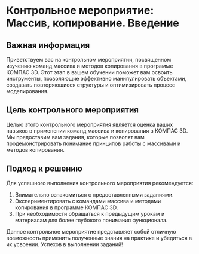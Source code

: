 # Контрольное мероприятие: Массив, копирование. Введение

## Важная информация

Приветствуем вас на контрольном мероприятии, посвященном изучению команд массива и методов копирования в программе КОМПАС 3D. Этот этап в вашем обучении поможет вам освоить инструменты, позволяющие эффективно манипулировать объектами, создавать повторяющиеся структуры и оптимизировать процесс моделирования.

## Цель контрольного мероприятия

Целью этого контрольного мероприятия является оценка ваших навыков в применении команд массива и копирования в КОМПАС 3D. Мы предоставим вам задания, которые позволят вам продемонстрировать понимание принципов работы с массивами и методов копирования.

## Подход к решению

Для успешного выполнения контрольного мероприятия рекомендуется:

1. Внимательно ознакомиться с предоставленными заданиями.
2. Экспериментировать с командами массива и методами копирования в программе КОМПАС 3D.
3. При необходимости обращаться к предыдущим урокам и материалам для более глубокого понимания функционала.

Данное контрольное мероприятие представляет собой отличную возможность применить полученные знания на практике и убедиться в их усвоении. Успехов в выполнении заданий!
